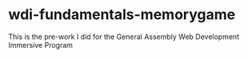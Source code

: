 # wdi-fundamentals-memorygame

This is the pre-work I did for the General Assembly Web Development Immersive Program